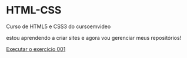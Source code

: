 # HTML-CSS
 Curso de HTML5 e CSS3 do cursoemvideo
   
   estou aprendendo a criar sites e agora vou gerenciar meus repositórios!
   
   <a href="https://pheliperibeiroo.github.io/HTML-CSS/exercicios/ex001/index.html"> Executar o exercício 001 </a>